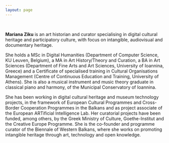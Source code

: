 ```yaml
---
layout: page
---
```


<br>

**Mariana Ziku** is an art historian and curator specialising in digital cultural heritage and participatory culture, with focus on intangible, audiovisual and documentary heritage.

She holds a MSc in Digital Humanities (Department of Computer Science, KU Leuven, Belgium), a MA in Art History/Theory and Curation, a BA in Art Sciences (Department of Fine Arts and Art Sciences, University of Ioannina, Greece) and a Certificate of specialised training in Cultural Organisations Management (Centre of Continuous Education and Training, University of Athens). She is also a musical instrument and music theory graduate in classical piano and harmony, of the Municipal Conservatory of Ioannina.

She has been working in digital cultural heritage and museum technology projects, in the framework of European Cultural Programmes and Cross-Border Cooperation Programmes in the Balkans and as project associate of the European ARTificial Intelligence Lab. Her curatorial projects have been funded, among others, by the Greek Ministry of Culture, Goethe-Institut and the Creative Europe Programme. She is the co-founder and programme curator of the Biennale of Western Balkans, where she works on promoting intangible heritage through art, technology and open knowledge.



